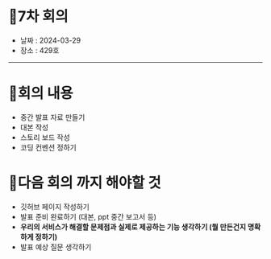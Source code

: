 # 📍7차 회의
  + 날짜 : 2024-03-29
  + 장소 : 429호

---

# 📍회의 내용
+ 중간 발표 자료 만들기
+ 대본 작성
+ 스토리 보드 작성
+ 코딩 컨벤션 정하기

# 📍다음 회의 까지 해야할 것
+ 깃허브 페이지 작성하기
+ 발표 준비 완료하기 (대본, ppt 중간 보고서 등)
+ **우리의 서비스가 해결할 문제점과 실제로 제공하는 기능 생각하기 (뭘 만든건지 명확하게 정하기)**
+ 발표 예상 질문 생각하기

